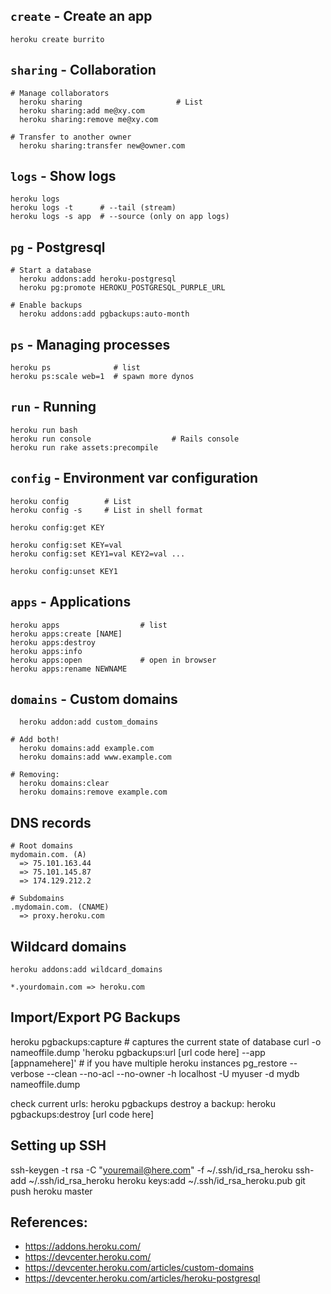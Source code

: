 ## `create` - Create an app

    heroku create burrito

## `sharing` - Collaboration

    # Manage collaborators
      heroku sharing                     # List
      heroku sharing:add me@xy.com
      heroku sharing:remove me@xy.com

    # Transfer to another owner
      heroku sharing:transfer new@owner.com

## `logs` - Show logs

    heroku logs
    heroku logs -t      # --tail (stream)
    heroku logs -s app  # --source (only on app logs)

## `pg` - Postgresql

    # Start a database
      heroku addons:add heroku-postgresql
      heroku pg:promote HEROKU_POSTGRESQL_PURPLE_URL

    # Enable backups
      heroku addons:add pgbackups:auto-month

## `ps` - Managing processes

    heroku ps              # list
    heroku ps:scale web=1  # spawn more dynos

## `run` - Running

    heroku run bash
    heroku run console                  # Rails console
    heroku run rake assets:precompile

## `config` - Environment var configuration

    heroku config        # List
    heroku config -s     # List in shell format

    heroku config:get KEY

    heroku config:set KEY=val
    heroku config:set KEY1=val KEY2=val ...

    heroku config:unset KEY1

## `apps` - Applications

    heroku apps                  # list
    heroku apps:create [NAME]
    heroku apps:destroy
    heroku apps:info
    heroku apps:open             # open in browser
    heroku apps:rename NEWNAME

## `domains` - Custom domains

      heroku addon:add custom_domains

    # Add both!
      heroku domains:add example.com
      heroku domains:add www.example.com

    # Removing:
      heroku domains:clear
      heroku domains:remove example.com

## DNS records

    # Root domains
    mydomain.com. (A)
      => 75.101.163.44
      => 75.101.145.87
      => 174.129.212.2

    # Subdomains
    .mydomain.com. (CNAME)
      => proxy.heroku.com

## Wildcard domains

    heroku addons:add wildcard_domains

    *.yourdomain.com => heroku.com

## Import/Export PG Backups

   heroku pgbackups:capture # captures the current state of database
   curl -o nameoffile.dump 'heroku pgbackups:url [url code here] --app [appnamehere]' # if you have multiple heroku instances
   pg_restore --verbose --clean --no-acl --no-owner -h localhost -U myuser -d mydb nameoffile.dump

   check current urls: heroku pgbackups
   destroy a backup: heroku pgbackups:destroy [url code here]

## Setting up SSH

   ssh-keygen -t rsa -C "youremail@here.com" -f  ~/.ssh/id_rsa_heroku
   ssh-add ~/.ssh/id_rsa_heroku
   heroku keys:add ~/.ssh/id_rsa_heroku.pub
   git push heroku master


## References:

 * https://addons.heroku.com/
 * https://devcenter.heroku.com/
 * https://devcenter.heroku.com/articles/custom-domains
 * https://devcenter.heroku.com/articles/heroku-postgresql
